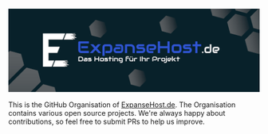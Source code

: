 <!-- Images -->
[header]: https://raw.githubusercontent.com/ExpanseHost/.github/main/assets/images/header.png

<!-- Links -->
[website]: https://expansehost.de

<!-- Start of README -->
![header]

This is the GitHub Organisation of [ExpanseHost.de][website].
The Organisation contains various open source projects. We're always happy about contributions, so feel free to submit PRs to help us improve.
